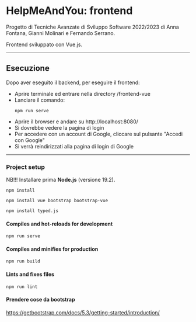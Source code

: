 # HelpMeAndYou: frontend
Progetto di Tecniche Avanzate di Sviluppo Software 2022/2023 di
Anna Fontana, Gianni Molinari e Fernando Serrano.

Frontend sviluppato con Vue.js.

---

## Esecuzione
Dopo aver eseguito il backend, per eseguire il frontend:
- Aprire terminale ed entrare nella directory /frontend-vue
- Lanciare il comando:
  ```
  npm run serve
  ```
- Aprire il browser e andare su http://localhost:8080/
- Si dovrebbe vedere la pagina di login
- Per accedere con un account di Google, cliccare sul pulsante "Accedi con Google"
- Si verrà reindirizzati alla pagina di login di Google

---

### Project setup
NB!!! Installare prima **Node.js** (versione 19.2).
```
npm install
```
```
npm install vue bootstrap bootstrap-vue
```
```
npm install typed.js
```

#### Compiles and hot-reloads for development
```
npm run serve
```

#### Compiles and minifies for production
```
npm run build
```

#### Lints and fixes files
```
npm run lint
```

#### Prendere cose da bootstrap
https://getbootstrap.com/docs/5.3/getting-started/introduction/
